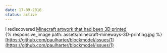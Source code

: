 ```yaml
---
date: 17-09-2016
status: active
---
```

I rediscovered [Minecraft artwork that had been 3D printed](https://www.flickr.com/groups/mineways/pool/)   
{% responsive_image path: assets/minecraft-mineways-3D-printing.jpg %}
[https://github.com/paulharter/blockmodel/issues/1](https://github.com/paulharter/blockmodel/issues/1)
